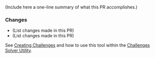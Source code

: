 (Include here a one-line summary of what this PR accomplishes.)

### Changes

- (List changes made in this PR)
- (List changes made in this PR)

See [Creating Challenges](https://www.katacoda.community/challenges/challenges.html) and how to use this tool within the [Challenges Solver Utility](https://www.katacoda.community/challenges/challenges-solver.html).
